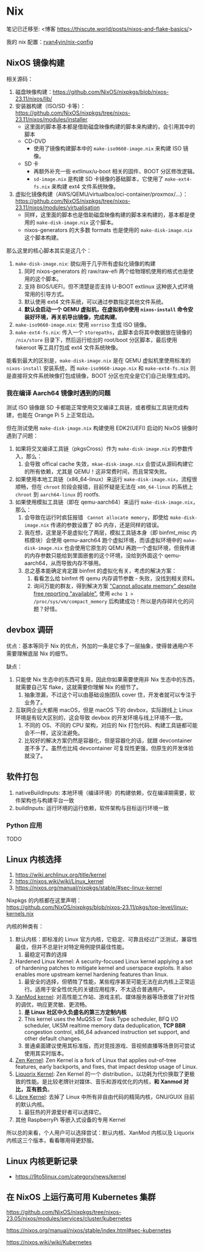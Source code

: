 # Nix

笔记已迁移至: <博客 <https://thiscute.world/posts/nixos-and-flake-basics/>>

我的 nix 配置：[ryan4yin/nix-config](https://github.com/ryan4yin/nix-config)


## NixOS 镜像构建

相关源码：

1. 磁盘映像构建：<https://github.com/NixOS/nixpkgs/blob/nixos-23.11/nixos/lib/>
1. 安装器构建（ISO/SD 卡等）：<https://github.com/NixOS/nixpkgs/tree/nixos-23.11/nixos/modules/installer>
   - 这里面的脚本基本都是借助磁盘映像构建的脚本来构建的，会引用其中的脚本
   - CD-DVD
     - 使用了镜像构建脚本中的 `make-iso9660-image.nix` 来构建 ISO 镜像。
   - SD 卡
     - 再额外补充一些 extlinux/u-boot 相关的固件、BOOT 分区修改逻辑。
     - `sd-image.nix` 是构建 SD 卡镜像的基础脚本，它使用了 `make-ext4-fs.nix` 来构建 ext4 文件系统映像。
1. 虚拟化镜像构建（AWS/QEMU/virtualbox/oci-container/proxmox/...）：<https://github.com/NixOS/nixpkgs/tree/nixos-23.11/nixos/modules/virtualisation>
   - 同样，这里面的脚本也是借助磁盘映像构建的脚本来构建的，基本都是使用的 `make-disk-image.nix` 这个脚本。
   - nixos-generators 的大多数 formats 也是使用的 `make-disk-image.nix` 这个脚本构建。

那么这里的核心脚本其实是这几个：

1. `make-disk-image.nix`: 貌似用于几乎所有虚拟化镜像的构建
    1. 同时 nixos-generators 的 raw/raw-efi 两个给物理机使用的格式也是使用的这个脚本。
    1. 支持 BIOS/UEFI，但不清楚是否支持 U-BOOT extlinux 这种嵌入式环境常用的引导方式。
    1. 默认使用 ext4 文件系统，可以通过参数指定其他文件系统。
    1. **默认会启动一个 QEMU 虚拟机，在虚拟机中使用 `nixos-install` 命令安装好环境，再关机导出镜像，完成构建**。
1. `make-iso9660-image.nix`: 使用 `xorriso` 生成 ISO 镜像。
1. `make-ext4-fs.nix`: 传入一个 `storepaths`，此脚本会将其中数据放在镜像的 `/nix/store` 目录下，然后运行给出的 root/boot 分区脚本，最后使用 fakeroot 等工具打包成 ext4 文件系统映像。

能看到最大的区别是，`make-disk-image.nix` 是在 QEMU 虚拟机里使用标准的 `nixos-install` 安装系统，而 `make-iso9660-image.nix` 和 `make-ext4-fs.nix` 则是直接将文件系统映像打包成镜像，BOOT 分区也完全是它们自己处理生成的。

### 我在编译 Aarch64 镜像时遇到的问题

测试 ISO 镜像跟 SD 卡都能正常使用交叉编译工具链，或者模拟工具链完成构建，也能在 Orange Pi 5 上正常启动。

但在测试使用 `make-disk-image.nix` 构建使用 EDK2(UEFI) 启动的 NixOS 镜像时遇到了问题：

1. 如果将交叉编译工具链（pkgsCross）作为 `make-disk-image.nix` 的参数传入，那么：
    1. 会导致 offical cache 失效，`mkae-disk-image.nix` 会尝试从源码构建它的所有依赖，尤其是 QEMU！这非常费时间，而且常常失败。
1. 如果使用本地工具链（x86_64-linux）来运行 `make-disk-image.nix`，流程很顺畅，但在 `chroot` 阶段会报错，目前怀疑是无法在 `x86_64-linux` 的系统上 `chroot` 到 `aarch64-linux` 的 rootfs.
1. 如果使用模拟工具链（即在 qemu-aarch64）来运行 `make-disk-image.nix`，那么：
    1. 会导致在运行时疯狂报错 ` Cannot allocate memory`，即使给 `make-disk-image.nix` 传递的参数设置了 8G 内存，还是同样的错误。
    1. 我在想，这里是不是虚拟化了两层，模拟工具链本身（即 binfmt_misc 内核模块）会使用 qemu-aarch64 跑个虚拟环境，而该虚拟环境中的 `make-disk-image.nix` 也会使用它原生的 QEMU 再跑一个虚拟环境，但我传递的内存参数只能给到里面嵌套的这个环境，没给到外面这个 qemu-aarch64，从而导致内存不够用。
    1. 总之基本能确定肯定跟 binfmt 的虚拟化有关，考虑的解决方案：
        1. 看看怎么给 binfmt 传 qemu 内存调节参数 - 失败，没找到相关资料。
        1. 询问万能的群友，得到解决方案 ["Cannot allocate memory" despite free reporting "available"](https://stackoverflow.com/questions/46464785/cannot-allocate-memory-despite-free-reporting-available), 使用 `echo 1 > /proc/sys/vm/compact_memory` 后构建成功！所以是内存碎片化的问题？好怪。

## devbox 调研

优点：基本等同于 Nix 的优点，外加的一条是它多了一层抽象，使得普通用户不需要理解底层 Nix 的细节。

缺点：

1. 只能使 Nix 生态中的东西可复用，因此你如果需要使用非 Nix 生态中的东西，就需要自己写 flake，这就需要你理解 Nix 的细节了。
    1. 抽象泄漏，不过这个可以由基础设施团队 cover 住，开发者就可以专注于业务了。
2. 互联网企业大都用 macOS，但是 macOS 下的 devbox，实际跟线上 Linux 环境是有较大区别的，这会导致 devbox 的开发环境与线上环境不一致。
    1. 不同的 OS、不同的 CPU 架构，对应的 Nix 打包代码、构建工具链都可能会不一样，这没法避免。
    2. 比较好的解决方案仍然是容器化，但是容器化的话，就跟 devcontainer 差不多了。虽然也比纯 devcontainer 可复现性更强，但原生的开发体验就没了。


## 软件打包

1. nativeBuildInputs: 本地环境（编译环境）的构建依赖，仅在编译期需要，软件架构也与构建平台一致
3. buildInputs: 运行环境的运行依赖，软件架构与目标运行环境一致

### Python 应用

TODO


## Linux 内核选择

1. https://wiki.archlinux.org/title/kernel
1. https://nixos.wiki/wiki/Linux_kernel
2. https://nixos.org/manual/nixpkgs/stable/#sec-linux-kernel

Nixpkgs 的内核都在这里声明： <https://github.com/NixOS/nixpkgs/blob/nixos-23.11/pkgs/top-level/linux-kernels.nix>

内核的种类有：

1. 默认内核：即标准的 Linux 官方内核，它稳定、可靠且经过广泛测试，兼容性最佳，但并不总是针对特定用例提供最佳性能。
    1. 最稳定可靠的选择
1. Hardened Linux Kernel: A security-focused Linux kernel applying a set of hardening patches to mitigate kernel and userspace exploits. It also enables more upstream kernel hardening features than linux.
    1. 最安全的选择，但牺牲了性能，某些程序甚至可能无法在此内核上正常运行。适用于安全性优先的关键应用程序，不太适合普通用户。
1. [XanMod kernel](https://xanmod.org/): 对高性能工作站、游戏主机、媒体服务器等场景做了针对性的调优，响应更灵敏、更流畅。
    1. **是 Linux 社区中久负盛名的第三方定制内核**
    1. This kernel uses the MuQSS or Task Type scheduler, BFQ I/O scheduler, UKSM realtime memory data deduplication, **TCP BBR** congestion control, x86_64 advanced instruction set support, and other default changes.
    1. 普通桌面建议使用其标准版，而对竞技游戏、音视频直播等场景则可尝试使用其实时版本。
1. [Zen Kernel](https://github.com/zen-kernel/zen-kernel/wiki/FAQ): Zen Kernel is a fork of Linux that applies out-of-tree features, early backports, and fixes, that impact desktop usage of Linux.
1. [Liquorix Kernel](https://github.com/zen-kernel/zen-kernel/wiki/FAQ): Zen Kernel 的一个 distribution，以功耗为代价换取了更极致的性能。是比较老牌针对媒体、音乐和游戏优化的内核，**和 Xanmod 对比，互有胜负**。
1. [Libre Kernel](https://www.fsfla.org/ikiwiki/selibre/linux-libre/): 去掉了 Linux 中所有非自由代码的精简内核，GNU/GUIX 目前的默认内核。
    1. 最狂热的开源爱好者可以选择它。
1. 其他 RaspberryPi 等嵌入式设备的专用 Kernel

所以总的来看，个人用户可以选择尝试：默认内核、XanMod 内核以及 Liquorix 内核这三个版本，看看哪用得更舒服。

## Linux 内核更新记录

- https://9to5linux.com/category/news/kernel

## 在 NixOS 上运行高可用 Kubernetes 集群

https://github.com/NixOS/nixpkgs/tree/nixos-23.05/nixos/modules/services/cluster/kubernetes

https://nixos.org/manual/nixos/stable/index.html#sec-kubernetes

https://nixos.wiki/wiki/Kubernetes

